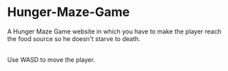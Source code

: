# Hunger-Maze-Game
A Hunger Maze Game website in which you have to make the player reach the food  source so he doesn't starve to death.</br></br>

Use WASD to move the player.
